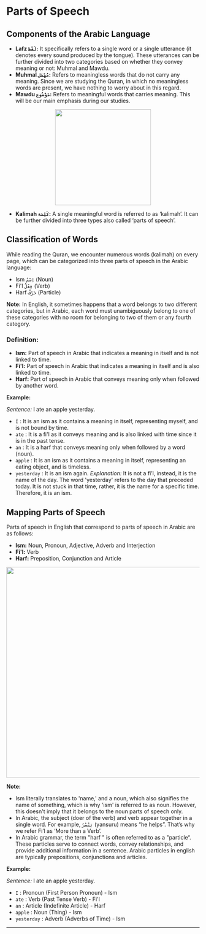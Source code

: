 # Parts of Speech

## Components of the Arabic Language
- **Lafz `لَفْظ`:** It specifically refers to a single word or a single utterance (it denotes every sound produced by the tongue). These utterances can be further divided into two categories based on whether they convey meaning or not: Muhmal and Mawdu.
- **Muhmal `مُهْمَل`:** Refers to meaningless words that do not carry any meaning. Since we are studying the Quran, in which no meaningless words are present, we have nothing to worry about in this regard.
- **Mawdu `مَوْضُوع`:** Refers to meaningful words that carries meaning. This will be our main emphasis during our studies.

<p align="center">
  <img src="https://github.com/mdfnam/QnA/assets/156814846/21c0099f-3c9b-49b6-b648-dcb5fe6b12df" width="250">
</p>

- **Kalimah `كَلِمَة`:** A single meaningful word is referred to as ‘kalimah’. It can be further divided into three types also called ‘parts of speech’.

## Classification of Words
While reading the Quran, we encounter numerous words (kalimah) on every page, which can be categorized into three parts of speech in the Arabic language:
- Ism `اِسْمٌ` (Noun)
- Fi'l `فِعْلٌ` (Verb)
- Harf `حَرْفٌ` (Particle)

**Note:** In English, it sometimes happens that a word belongs to two different categories, but in Arabic, each word must unambiguously belong to one of these categories with no room for belonging to two of them or any fourth category.

### Definition:
- **Ism:** Part of speech in Arabic that indicates a meaning in itself and is not linked to time.
- **Fi'l:** Part of speech in Arabic that indicates a meaning in itself and is also linked to time.
- **Harf:** Part of speech in Arabic that conveys meaning only when followed by another word.

**Example:**

*Sentence:* I ate an apple yesterday.
- `I` : It is an ism as it contains a meaning in itself, representing myself, and is not bound by time.
- `ate` : It is a fi'l as it conveys meaning and is also linked with time since it is in the past tense.
- `an` : It is a harf that conveys meaning only when followed by a word (noun).
- `apple` : It is an ism as it contains a meaning in itself, representing an eating object, and is timeless.
- `yesterday` : It is an ism again. *Explanation:* It is not a fi’l, instead, it is the name of the day. The word 'yesterday' refers to the day that preceded today. It is not stuck in that time, rather, it is the name for a specific time. Therefore, it is an ism.

## Mapping Parts of Speech
Parts of speech in English that correspond to parts of speech in Arabic are as follows:
- **Ism:** Noun, Pronoun, Adjective, Adverb and Interjection
- **Fi'l:** Verb
- **Harf:** Preposition, Conjunction and Article

<p align="center">
  <img src="https://github.com/mdfnam/QnA/assets/156814846/36c1a728-4db7-44b8-957c-1a225897e5e1" width="550">
</p>

**Note:**
- Ism literally translates to 'name,' and a noun, which also signifies the name of something, which is why 'ism' is referred to as noun. However, this doesn't imply that it belongs to the noun parts of speech only.
- In Arabic, the subject (doer of the verb) and verb appear together in a single word. For example, `يَنْصُرُ` (yansuru) means “he helps”. That’s why we refer Fi’l as ‘More than a Verb’.
- In Arabic grammar, the term "harf " is often referred to as a "particle“. These particles serve to connect words, convey relationships, and provide additional information in a sentence. Arabic particles in english are typically prepositions, conjunctions and articles.

**Example:**

*Sentence:* I ate an apple yesterday.
- `I` : Pronoun (First Person Pronoun) - Ism
- `ate` : Verb (Past Tense Verb) - Fi'l
- `an` : Article (Indefinite Article) - Harf
- `apple` : Noun (Thing) - Ism
- `yesterday` :  Adverb (Adverbs of Time) - Ism

---

